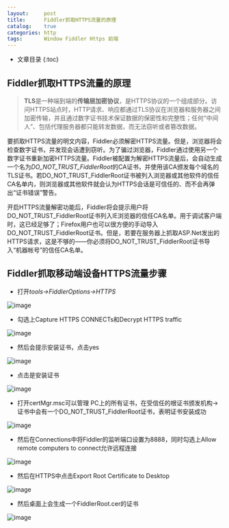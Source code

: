 ```yaml
---
layout:		post
title: 		Fiddler抓取HTTPS流量的原理
catalog:	true
categories: http
tags: 		Window Fiddler Https 前端
---
```


* 文章目录
{:toc}

## Fiddler抓取HTTPS流量的原理

> **TLS**是一种端到端的**传输层加密协议**，是HTTPS协议的一个组成部分。访问HTTPS站点时，HTTP请求、响应都通过TLS协议在浏览器和服务器之间加密传输，并且通过数字证书技术保证数据的保密性和完整性；任何“中间人”、包括代理服务器都只能转发数据，而无法窃听或者篡改数据。





要抓取HTTPS流量的明文内容，Fiddler必须解密HTTPS流量。但是，浏览器将会检查数字证书，并发现会话遭到窃听。为了骗过浏览器，Fiddler通过使用另一个数字证书重新加密HTTPS流量。Fiddler被配置为解密HTTPS流量后，会自动生成一个名为*DO_NOT_TRUST_FiddlerRoot*的CA证书，并使用该CA颁发每个域名的TLS证书。若DO_NOT_TRUST_FiddlerRoot证书被列入浏览器或其他软件的信任CA名单内，则浏览器或其他软件就会认为HTTPS会话是可信任的、而不会再弹出“证书错误”警告。

开启HTTPS流量解密功能后，Fiddler将会提示用户将DO_NOT_TRUST_FiddlerRoot证书列入IE浏览器的信任CA名单。用于调试客户端时，这已经足够了；Firefox用户也可以很方便的手动导入DO_NOT_TRUST_FiddlerRoot证书。但是，若要在服务器上抓取ASP.Net发出的HTTPS请求，这是不够的——你必须将DO_NOT_TRUST_FiddlerRoot证书导入“机器帐号”的信任CA名单。

## Fiddler抓取移动端设备HTTPS流量步骤

- 打开*tools->FiddlerOptions->HTTPS*


![image](http://oc26wuqdw.bkt.clouddn.com/1.png)

- 勾选上Capture HTTPS CONNECTs和Decrypt HTTPS traffic

![image](http://oc26wuqdw.bkt.clouddn.com/2.png)

- 然后会提示安装证书，点击yes

![image](http://oc26wuqdw.bkt.clouddn.com/3.png)

- 点击是安装证书

![image](http://oc26wuqdw.bkt.clouddn.com/4.png)

- 打开certMgr.msc可以管理  PC上的所有证书，在受信任的根证书颁发机构->证书中会有一个DO_NOT_TRUST_FiddlerRoot证书，表明证书安装成功

![image](http://oc26wuqdw.bkt.clouddn.com/5.png)

- 然后在Connections中将Fiddler的监听端口设置为8888，同时勾选上Allow remote computers to connect允许远程连接

![image](http://oc26wuqdw.bkt.clouddn.com/6.png)

- 然后在HTTPS中点击Export Root Certificate to Desktop

![image](http://oc26wuqdw.bkt.clouddn.com/7.png)

- 然后桌面上会生成一个FiddlerRoot.cer的证书

![image](http://oc26wuqdw.bkt.clouddn.com/8.png)
